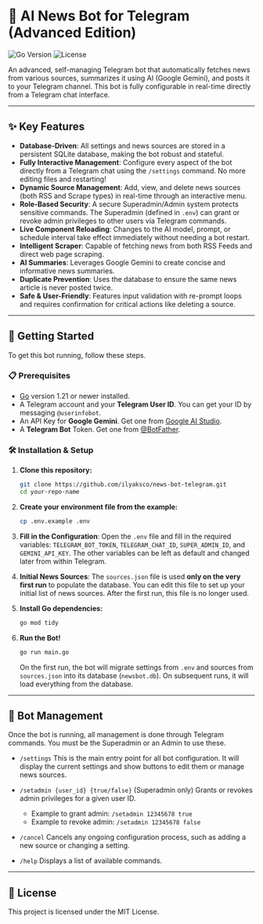 # 🤖 AI News Bot for Telegram (Advanced Edition)

![Go Version](https://img.shields.io/badge/Go-1.21%2B-blue.svg)
![License](https://img.shields.io/badge/License-MIT-green.svg)

An advanced, self-managing Telegram bot that automatically fetches news from various sources, summarizes it using AI (Google Gemini), and posts it to your Telegram channel. This bot is fully configurable in real-time directly from a Telegram chat interface.

---

## ✨ Key Features

-   **Database-Driven**: All settings and news sources are stored in a persistent SQLite database, making the bot robust and stateful.
-   **Fully Interactive Management**: Configure every aspect of the bot directly from a Telegram chat using the `/settings` command. No more editing files and restarting!
-   **Dynamic Source Management**: Add, view, and delete news sources (both RSS and Scrape types) in real-time through an interactive menu.
-   **Role-Based Security**: A secure Superadmin/Admin system protects sensitive commands. The Superadmin (defined in `.env`) can grant or revoke admin privileges to other users via Telegram commands.
-   **Live Component Reloading**: Changes to the AI model, prompt, or schedule interval take effect immediately without needing a bot restart.
-   **Intelligent Scraper**: Capable of fetching news from both RSS Feeds and direct web page scraping.
-   **AI Summaries**: Leverages Google Gemini to create concise and informative news summaries.
-   **Duplicate Prevention**: Uses the database to ensure the same news article is never posted twice.
-   **Safe & User-Friendly**: Features input validation with re-prompt loops and requires confirmation for critical actions like deleting a source.

---

## 🚀 Getting Started

To get this bot running, follow these steps.

### 📋 Prerequisites

-   [Go](https://go.dev/dl/) version 1.21 or newer installed.
-   A Telegram account and your **Telegram User ID**. You can get your ID by messaging `@userinfobot`.
-   An API Key for **Google Gemini**. Get one from [Google AI Studio](https://aistudio.google.com/).
-   A **Telegram Bot** Token. Get one from [@BotFather](https://t.me/BotFather).

### 🛠️ Installation & Setup

1.  **Clone this repository:**
    ```sh
    git clone https://github.com/ilyaksco/news-bot-telegram.git
    cd your-repo-name
    ```

2.  **Create your environment file from the example:**
    ```sh
    cp .env.example .env
    ```

3.  **Fill in the Configuration**: Open the `.env` file and fill in the required variables: `TELEGRAM_BOT_TOKEN`, `TELEGRAM_CHAT_ID`, `SUPER_ADMIN_ID`, and `GEMINI_API_KEY`. The other variables can be left as default and changed later from within Telegram.

4.  **Initial News Sources**: The `sources.json` file is used **only on the very first run** to populate the database. You can edit this file to set up your initial list of news sources. After the first run, this file is no longer used.

5.  **Install Go dependencies:**
    ```sh
    go mod tidy
    ```

6.  **Run the Bot!**
    ```sh
    go run main.go
    ```
    On the first run, the bot will migrate settings from `.env` and sources from `sources.json` into its database (`newsbot.db`). On subsequent runs, it will load everything from the database.

---

## 🤖 Bot Management

Once the bot is running, all management is done through Telegram commands. You must be the Superadmin or an Admin to use these.

-   `/settings`
    This is the main entry point for all bot configuration. It will display the current settings and show buttons to edit them or manage news sources.

-   `/setadmin {user_id} {true/false}`
    (Superadmin only) Grants or revokes admin privileges for a given user ID.
    -   Example to grant admin: `/setadmin 12345678 true`
    -   Example to revoke admin: `/setadmin 12345678 false`

-   `/cancel`
    Cancels any ongoing configuration process, such as adding a new source or changing a setting.

-   `/help`
    Displays a list of available commands.

---

## 📄 License

This project is licensed under the MIT License.

